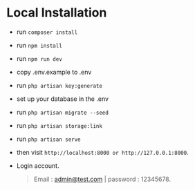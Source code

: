 # Local Installation

-   run `composer install `
-   run `npm install`
-   run `npm run dev`
-   copy .env.example to .env
-   run `php artisan key:generate`
-   set up your database in the .env
-   run `php artisan migrate --seed`
-   run `php artisan storage:link`
-   run `php artisan serve`
-   then visit `http://localhost:8000 or http://127.0.0.1:8000`.

-   Login account.

    > Email : admin@test.com | password : 12345678.
